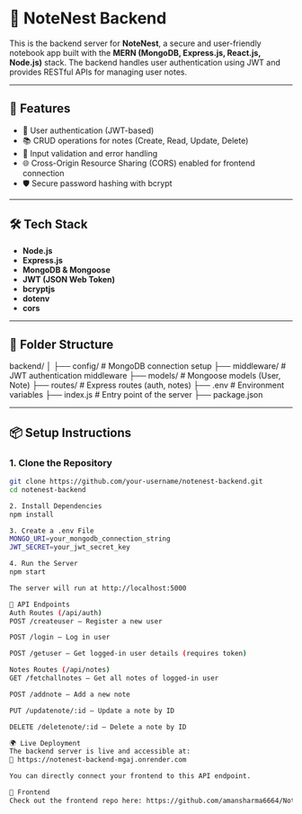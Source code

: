 # 📘 NoteNest Backend

This is the backend server for **NoteNest**, a secure and user-friendly notebook app built with the **MERN (MongoDB, Express.js, React.js, Node.js)** stack. The backend handles user authentication using JWT and provides RESTful APIs for managing user notes.

---

## 🚀 Features

- 🔐 User authentication (JWT-based)
- 📚 CRUD operations for notes (Create, Read, Update, Delete)
- 🧾 Input validation and error handling
- 🌐 Cross-Origin Resource Sharing (CORS) enabled for frontend connection
- 🛡️ Secure password hashing with bcrypt

---

## 🛠 Tech Stack

- **Node.js**
- **Express.js**
- **MongoDB & Mongoose**
- **JWT (JSON Web Token)**
- **bcryptjs**
- **dotenv**
- **cors**

---

## 📁 Folder Structure

backend/
│
├── config/ # MongoDB connection setup
├── middleware/ # JWT authentication middleware
├── models/ # Mongoose models (User, Note)
├── routes/ # Express routes (auth, notes)
├── .env # Environment variables
├── index.js # Entry point of the server
├── package.json


---

## 📦 Setup Instructions

### 1. Clone the Repository

```bash
git clone https://github.com/your-username/notenest-backend.git
cd notenest-backend

2. Install Dependencies
npm install

3. Create a .env File
MONGO_URI=your_mongodb_connection_string
JWT_SECRET=your_jwt_secret_key

4. Run the Server
npm start

The server will run at http://localhost:5000

🧪 API Endpoints
Auth Routes (/api/auth)
POST /createuser – Register a new user

POST /login – Log in user

POST /getuser – Get logged-in user details (requires token)

Notes Routes (/api/notes)
GET /fetchallnotes – Get all notes of logged-in user

POST /addnote – Add a new note

PUT /updatenote/:id – Update a note by ID

DELETE /deletenote/:id – Delete a note by ID

🌍 Live Deployment
The backend server is live and accessible at:
🔗 https://notenest-backend-mgaj.onrender.com

You can directly connect your frontend to this API endpoint.

🔗 Frontend
Check out the frontend repo here: https://github.com/amansharma6664/NoteNest_Frontend